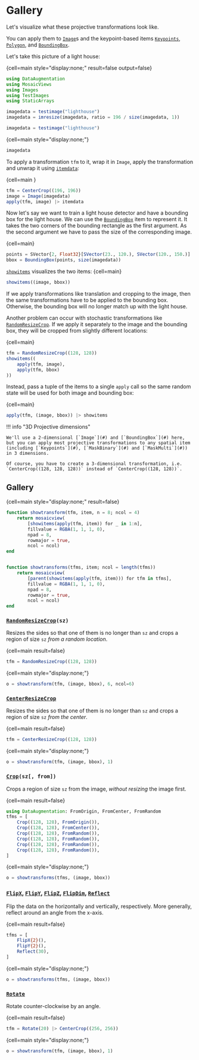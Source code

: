 # Gallery

Let's visualize what these projective transformations look like.

You can apply them to [`Image`](#)s and
the keypoint-based items [`Keypoints`](#), [`Polygon`](#), and [`BoundingBox`](#).

Let's take this picture of a light house:

{cell=main style="display:none;" result=false output=false}
```julia
using DataAugmentation
using MosaicViews
using Images
using TestImages
using StaticArrays

imagedata = testimage("lighthouse")
imagedata = imresize(imagedata, ratio = 196 / size(imagedata, 1))
```

```julia
imagedata = testimage("lighthouse")
```
{cell=main style="display:none;"}
```julia
imagedata
```
To apply a transformation `tfm` to it, wrap it in
`Image`, apply the transformation and unwrap it using [`itemdata`](#):

{cell=main }
```julia
tfm = CenterCrop((196, 196))
image = Image(imagedata)
apply(tfm, image) |> itemdata
```

Now let's say we want to train a light house detector and have a bounding box for the light house. We can use the [`BoundingBox`](#) item to represent it. It takes the two corners of the bounding rectangle as the first argument. As the second argument we have to pass the size of the corresponding image.

{cell=main}
```julia
points = SVector{2, Float32}[SVector(23., 120.), SVector(120., 150.)]
bbox = BoundingBox(points, size(imagedata))
```

[`showitems`](#) visualizes the two items:
{cell=main}
```julia
showitems((image, bbox))
```
If we apply transformations like translation and cropping to the image, then the same transformations have to be applied to the bounding box. Otherwise, the bounding box will no longer match up with the light house.

Another problem can occur with stochastic transformations like [`RandomResizeCrop`](#). If we apply it separately to the image and the bounding box, they will be cropped from slightly different locations:

{cell=main}
```julia
tfm = RandomResizeCrop((128, 128))
showitems((
    apply(tfm, image),
    apply(tfm, bbox)
))
```
Instead, pass a tuple of the items to a single `apply` call so the same random state will be used for both image and bounding box:

{cell=main}
```julia
apply(tfm, (image, bbox)) |> showitems
```

!!! info "3D Projective dimensions"

    We'll use a 2-dimensional [`Image`](#) and [`BoundingBox`](#) here, but you can apply most projective transformations to any spatial item (including [`Keypoints`](#), [`MaskBinary`](#) and [`MaskMulti`](#)) in 3 dimensions.
    
    Of course, you have to create a 3-dimensional transformation, i.e. `CenterCrop((128, 128, 128))` instead of `CenterCrop((128, 128))`.

## Gallery
{cell=main style="display:none;" result=false}
```julia
function showtransform(tfm, item, n = 8; ncol = 4)
    return mosaicview(
        [showitems(apply(tfm, item)) for _ in 1:n],
        fillvalue = RGBA(1, 1, 1, 0),
        npad = 8,
        rowmajor = true,
        ncol = ncol)
end


function showtransforms(tfms, item; ncol = length(tfms))
    return mosaicview(
        [parent(showitems(apply(tfm, item))) for tfm in tfms],
        fillvalue = RGBA(1, 1, 1, 0),
        npad = 8,
        rowmajor = true,
        ncol = ncol)
end
```

### [`RandomResizeCrop`](#)`(sz)`

Resizes the sides so that one of them is no longer than `sz` and crops a region of size `sz` *from a random location*.

{cell=main result=false}
```julia
tfm = RandomResizeCrop((128, 128))
```

{cell=main style="display:none;"}
```julia
o = showtransform(tfm, (image, bbox), 6, ncol=6)
```

### [`CenterResizeCrop`](#)

Resizes the sides so that one of them is no longer than `sz` and crops a region of size `sz` *from the center*.

{cell=main result=false}
```julia
tfm = CenterResizeCrop((128, 128))
```

{cell=main style="display:none;"}
```julia
o = showtransform(tfm, (image, bbox), 1)
```

### [`Crop`](#)`(sz[, from])`

Crops a region of size `sz` from the image, *without resizing* the image first.

{cell=main result=false}
```julia
using DataAugmentation: FromOrigin, FromCenter, FromRandom
tfms = [
    Crop((128, 128), FromOrigin()),
    Crop((128, 128), FromCenter()),
    Crop((128, 128), FromRandom()),
    Crop((128, 128), FromRandom()),
    Crop((128, 128), FromRandom()),
    Crop((128, 128), FromRandom()),
]
```

{cell=main style="display:none;"}
```julia
o = showtransforms(tfms, (image, bbox))
```

### [`FlipX`](#), [`FlipY`](#), [`FlipZ`](#), [`FlipDim`](#), [`Reflect`](#)

Flip the data on the horizontally and vertically, respectively. More generally, reflect around an angle from the x-axis.

{cell=main result=false}
```julia
tfms = [
    FlipX{2}(),
    FlipY{2}(),
    Reflect(30),
]
```

{cell=main style="display:none;"}
```julia
o = showtransforms(tfms, (image, bbox))
```

### [`Rotate`](#)

Rotate counter-clockwise by an angle.

{cell=main result=false}
```julia
tfm = Rotate(20) |> CenterCrop((256, 256))
```

{cell=main style="display:none;"}
```julia
o = showtransform(tfm, (image, bbox), 1)
```
